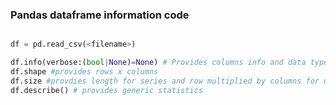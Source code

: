 ### Pandas dataframe information code
```python

df = pd.read_csv(<filename>)

df.info(verbose:(bool|None)=None) # Provides columns info and data types
df.shape #provides rows x columns
df.size #provdies length for series and row multiplied by columns for dataframes
df.describe() # provides generic statistics

```
